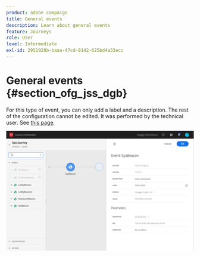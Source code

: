 ```yaml
---
product: adobe campaign
title: General events
description: Learn about general events
feature: Journeys
role: User
level: Intermediate
exl-id: 2951928b-baaa-47cd-8142-625bd4a33ecc
---
```

# General events {#section_ofg_jss_dgb}

For this type of event, you can only add a label and a description. The rest of the configuration cannot be edited. It was performed by the technical user. See [this page](../event/about-events.md).

![](../assets/general-events.png)
